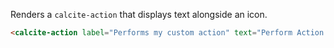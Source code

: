 Renders a `calcite-action` that displays text alongside an icon.

```html
<calcite-action label="Performs my custom action" text="Perform Action!" text-enabled icon="save"></calcite-action>
```
